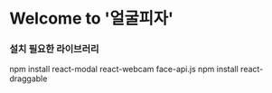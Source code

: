 # Welcome to '얼굴피자'


### 설치 필요한 라이브러리
npm install react-modal react-webcam face-api.js
npm install react-draggable

